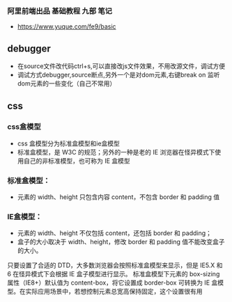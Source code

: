 ### 阿里前端出品 基础教程 九部 笔记
 * https://www.yuque.com/fe9/basic

## debugger
* 在source文件改代码ctrl+s,可以直接改js文件效果，不用改源文件，调试方便
* 调试方式debugger,source断点,另外一个是对dom元素,右键break on 监听dom元素的一些变化（自己不常用）

## css
### css盒模型
* css 盒模型分为标准盒模型和ie盒模型
* 标准盒模型，是 W3C 的规范；另外的一种是老的 IE 浏览器在怪异模式下使用自己的非标准模型，也可称为 IE 盒模型

### 标准盒模型：
* 元素的 width、height 只包含内容 content，不包含 border 和 padding 值

### IE盒模型： 
* 元素的 width、height 不仅包括 content，还包括 border 和 padding；
* 盒子的大小取决于 width、height，修改 border 和 padding 值不能改变盒子的大小。

只要设置了合适的 DTD，大多数浏览器会按照标准盒模型来显示，但是 IE5.X 和 6 在怪异模式下会根据 IE 盒子模型进行显示。
标准盒模型下元素的 box-sizing 属性（IE8+）默认值为 content-box，将它设置成 border-box 可转换为 IE 盒模型。在实际应用场景中，若想控制元素总宽高保持固定，这个设置很有用


